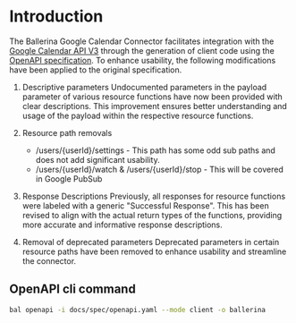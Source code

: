 # Introduction

The Ballerina Google Calendar Connector facilitates integration with the [Google Calendar API V3](https://developers.google.com/calendar/api) through the generation of client code using the [OpenAPI specification](https://github.com/Nuvindu/module-ballerinax-googleapis.calendar/blob/main/docs/spec/openapi.yaml). To enhance usability, the following modifications have been applied to the original specification.

1. Descriptive parameters
Undocumented parameters in the payload parameter of various resource functions have now been provided with clear descriptions. This improvement ensures better understanding and usage of the payload within the respective resource functions.

2. Resource path removals
    * /users/{userId}/settings - This path has some odd sub paths and does not add significant usability.
    * /users/{userId}/watch & /users/{userId}/stop - This will be covered in Google PubSub

3. Response Descriptions
Previously, all responses for resource functions were labeled with a generic "Successful Response". This has been revised to align with the actual return types of the functions, providing more accurate and informative response descriptions.

4. Removal of deprecated parameters
Deprecated parameters in certain resource paths have been removed to enhance usability and streamline the connector.

## OpenAPI cli command

```bash
bal openapi -i docs/spec/openapi.yaml --mode client -o ballerina
```
